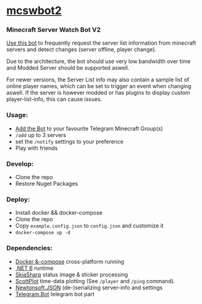 # [mcswbot2](https://github.com/Hexxonite/mcswbot2)

### Minecraft Server Watch Bot V2

[Use this bot](https://t.me/mcsw_bot) to frequently request the server list information from minecraft servers and detect changes (server offline, player change).

Due to the architecture, the bot should use very low bandwidth over time and Modded Server should be supported aswell.

For newer versions, the Server List info may also contain a sample list of online player names, which can be set to trigger an event when changing aswell. If the server is however modded or has plugins to display custom player-list-info, this can cause issues.

### Usage:

- [Add the Bot](https://t.me/mcsw_bot?startgroup=add) to your favourite Telegram Minecraft Group(s)
- `/add` up to 3 servers
- set the `/notify` settings to your preference
- Play with friends

### Develop:

- Clone the repo
- Restore Nuget Packages

### Deploy:

- Install docker && docker-compose
- Clone the repo
- Copy `example.config.json` to `config.json` and customize it
- `docker-compose up -d`

### Dependencies:
- [Docker &-compose](https://docker.com/) cross-platform running
- [.NET 6](https://dotnet.microsoft.com/) runtime
- [SkiaSharp](https://github.com/mono/SkiaSharp) status image & sticker processing
- [ScottPlot](https://github.com/swharden/ScottPlot) time-data plotting (See `/player` and `/ping` command).
- [Newtonsoft.JSON](https://github.com/JamesNK/Newtonsoft.Json) (de-)serializing server-info and settings
- [Telegram.Bot](https://github.com/TelegramBots/telegram.bot) telegram bot part



